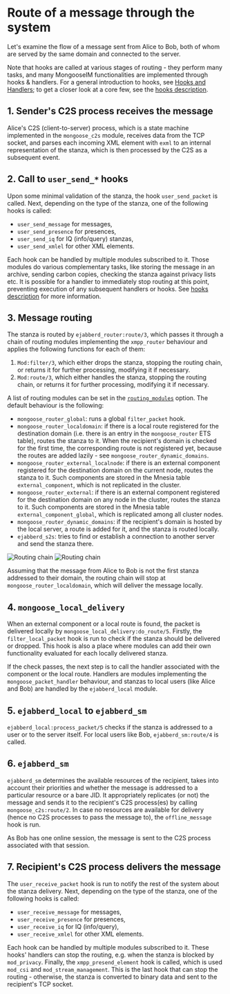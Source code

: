 # Route of a message through the system

Let's examine the flow of a message sent from Alice to Bob, both of whom are served by the same domain and connected to the server.

Note that hooks are called at various stages of routing - they perform many tasks, and many MongooseIM functionalities are implemented through hooks & handlers.
For a general introduction to hooks, see [Hooks and Handlers](Hooks-and-handlers.md); to get a closer look at a core few, see the [hooks description](hooks_description.md).

## 1. Sender's C2S process receives the message

Alice's C2S (client-to-server) process, which is a state machine implemented in the `mongoose_c2s` module, receives data from the TCP socket, and parses each incoming XML element with `exml` to an internal representation of the stanza, which is then processed by the C2S as a subsequent event.

## 2. Call to `user_send_*` hooks

Upon some minimal validation of the stanza, the hook `user_send_packet` is called.
Next, depending on the type of the stanza, one of the following hooks is called:

* `user_send_message` for messages,
* `user_send_presence` for presences,
* `user_send_iq` for IQ (info/query) stanzas,
* `user_send_xmlel` for other XML elements.

Each hook can be handled by multiple modules subscribed to it. Those modules do various complementary tasks, like storing the message in an archive, sending carbon copies, checking the stanza against privacy lists etc. It is possible for a handler to immediately stop routing at this point, preventing execution of any subsequent handlers or hooks. See [hooks description](hooks_description.md#hooks-called-for-session_established) for more information.

## 3. Message routing

The stanza is routed by `ejabberd_router:route/3`, which passes it through a chain of routing modules implementing the `xmpp_router` behaviour and applies the following functions for each of them:

1. `Mod:filter/3`, which either drops the stanza, stopping the routing chain, or returns it for further processing, modifying it if necessary.
2. `Mod:route/3`, which either handles the stanza, stopping the routing chain, or returns it for further processing, modifying it if necessary.

A list of routing modules can be set in the [`routing_modules`](../configuration/general.md#generalrouting_modules) option.
The default behaviour is the following:

* `mongoose_router_global`: runs a global `filter_packet` hook.
* `mongoose_router_localdomain`: if there is a local route registered for the destination domain (i.e. there is an entry in the `mongoose_router` ETS table), routes the stanza to it. When the recipient's domain is checked for the first time, the corresponding route is not registered yet, because the routes are added lazily - see `mongoose_router_dynamic_domains`.
* `mongoose_router_external_localnode`: if there is an external component registered for the destination domain on the current node, routes the stanza to it. Such components are stored in the Mnesia table `external_component`, which is not replicated in the cluster.
* `mongoose_router_external`: if there is an external component registered for the destination domain on any node in the cluster, routes the stanza to it. Such components are stored in the Mnesia table `external_component_global`, which is replicated among all cluster nodes.
* `mongoose_router_dynamic_domains`: if the recipient's domain is hosted by the local server, a route is added for it, and the stanza is routed locally.
* `ejabberd_s2s`: tries to find or establish a connection to another server and send the stanza there.

![Routing chain](routing.png#only-light) <!-- https://docs.google.com/drawings/d/1V0n6mPN03TsDsdggXCymoaLnf3JIoPqTr_5lcEF8JrY -->
![Routing chain](routing-dark.png#only-dark) <!-- https://docs.google.com/drawings/d/14UHBjhNR1yvqj-C3YBm3VU0UokYFvu0TNLb3Qw_Ut_s -->

Assuming that the message from Alice to Bob is not the first stanza addressed to their domain, the routing chain will stop at `mongoose_router_localdomain`, which will deliver the message locally.

## 4. `mongoose_local_delivery`

When an external component or a local route is found, the packet is delivered locally by `mongoose_local_delivery:do_route/5`. Firstly, the `filter_local_packet` hook is run to check if the stanza should be delivered or dropped. This hook is also a place where modules can add their own functionality evaluated for each locally delivered stanza.

If the check passes, the next step is to call the handler associated with the component or the local route. Handlers are modules implementing the `mongoose_packet_handler` behaviour, and stanzas to local users (like Alice and Bob) are handled by the `ejabberd_local` module.

## 5. `ejabberd_local` to `ejabberd_sm`

`ejabberd_local:process_packet/5` checks if the stanza is addressed to a user or to the server itself. For local users like Bob, `ejabberd_sm:route/4` is called.

## 6. `ejabberd_sm`

`ejabberd_sm` determines the available resources of the recipient, takes into account their priorities and whether the message is addressed to a particular resource or a bare JID.
It appropriately replicates (or not) the message and sends it to the recipient's C2S process(es) by calling `mongoose_c2s:route/2`.
In case no resources are available for delivery (hence no C2S processes to pass the message to), the `offline_message` hook is run.

As Bob has one online session, the message is sent to the C2S process associated with that session.

## 7. Recipient's C2S process delivers the message

The `user_receive_packet` hook is run to notify the rest of the system about the stanza delivery.
Next, depending on the type of the stanza, one of the following hooks is called:

* `user_receive_message` for messages,
* `user_receive_presence` for presences,
* `user_receive_iq` for IQ (info/query),
* `user_receive_xmlel` for other XML elements.

Each hook can be handled by multiple modules subscribed to it. These hooks' handlers can stop the routing, e.g. when the stanza is blocked by `mod_privacy`. Finally, the `xmpp_presend_element` hook is called, which is used `mod_csi` and `mod_stream_management`. This is the last hook that can stop the routing - otherwise, the stanza is converted to binary data and sent to the recipient's TCP socket.
